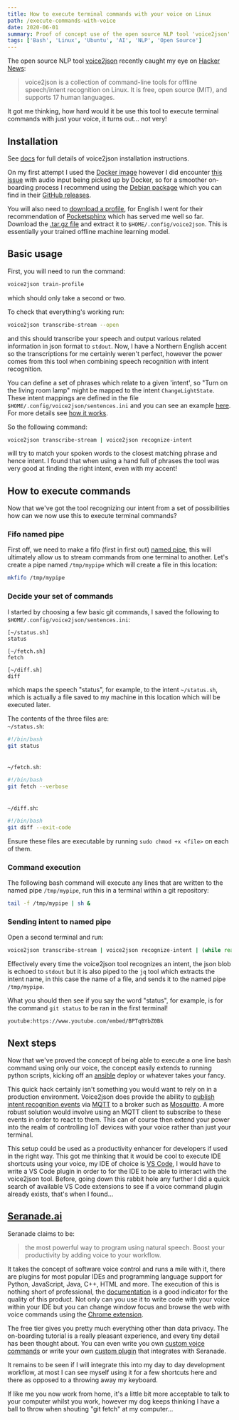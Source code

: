 ```yaml
---
title: How to execute terminal commands with your voice on Linux
path: /execute-commands-with-voice
date: 2020-06-01
summary: Proof of concept use of the open source NLP tool 'voice2json' to execute arbitrary commands in a linux terminal
tags: ['Bash', 'Linux', 'Ubuntu', 'AI', 'NLP', 'Open Source']
---
```


The open source NLP tool [voice2json](http://voice2json.org/) recently caught my eye on [Hacker News](https://news.ycombinator.com/item?id=27235970):
 > voice2json is a collection of command-line tools for offline speech/intent recognition on Linux. It is free, open source (MIT), and supports 17 human languages.

It got me thinking, how hard would it be use this tool to execute terminal commands with just your voice, it turns out... not very!

## Installation

See [docs](http://voice2json.org/install.html) for full details of voice2json installation instructions.

On my first attempt I used the [Docker image](http://voice2json.org/install.html#docker-image) however I did encounter [this issue](https://github.com/synesthesiam/voice2json/issues/21) with audio input being picked up by Docker, so for a smoother on-boarding process I recommend using the [Debian package](http://voice2json.org/install.html#debian-package) which you can find in their [GitHub releases](https://github.com/synesthesiam/voice2json/releases).

You will also need to [download a profile](http://voice2json.org/install.html#download-profile), for English I went for their recommendation of [Pocketsphinx](https://github.com/synesthesiam/en-us_pocketsphinx-cmu) which has served me well so far. Download the [.tar.gz file](https://github.com/synesthesiam/en-us_pocketsphinx-cmu/releases) and extract it to `$HOME/.config/voice2json`. This is essentially your trained offline machine learning model.

## Basic usage

First, you will need to run the command:
```bash
voice2json train-profile
```
which should only take a second or two.

To check that everything's working run:
```bash
voice2json transcribe-stream --open
```
and this should transcribe your speech and output various related information in json format to `stdout`. Now, I have a Northern English accent so the transcriptions for me certainly weren't perfect, however the power comes from this tool when combining speech recognition with intent recognition.

You can define a set of phrases which relate to a given 'intent', so "Turn on the living room lamp" might be mapped to the intent `ChangeLightState`. These intent mappings are defined in the file `$HOME/.config/voice2json/sentences.ini` and you can see an example [here](https://github.com/synesthesiam/en-us_pocketsphinx-cmu/blob/master/sentences.ini). For more details see [how it works](http://voice2json.org/#how-it-works).

So the following command:
```bash
voice2json transcribe-stream | voice2json recognize-intent
```
will try to match your spoken words to the closest matching phrase and hence intent. I found that when using a hand full of phrases the tool was very good at finding the right intent, even with my accent!

## How to execute commands
Now that we've got the tool recognizing our intent from a set of possibilities how can we now use this to execute terminal commands?

### Fifo named pipe
First off, we need to make a fifo (first in first out) [named pipe](https://man7.org/linux/man-pages/man7/fifo.7.html), this will ultimately allow us to stream commands from one terminal to another. Let's create a pipe named `/tmp/mypipe` which will create a file in this location:
```bash
mkfifo /tmp/mypipe
```

### Decide your set of commands
I started by choosing a few basic git commands, I saved the following to `$HOME/.config/voice2json/sentences.ini`:
```
[~/status.sh]
status

[~/fetch.sh]
fetch

[~/diff.sh]
diff
```
which maps the speech "status", for example, to the intent `~/status.sh`, which is actually a file saved to my machine in this location which will be executed later.

The contents of the three files are:
<br>`~/status.sh`:
```bash
#!/bin/bash
git status
```
<br>`~/fetch.sh`:
```bash
#!/bin/bash
git fetch --verbose
```
<br>`~/diff.sh`:
```bash
#!/bin/bash
git diff --exit-code
```
Ensure these files are executable by running `sudo chmod +x <file>` on each of them.

### Command execution
The following bash command will execute any lines that are written to the named pipe `/tmp/mypipe`, run this in a terminal within a git repository:
```bash
tail -f /tmp/mypipe | sh &
```

### Sending intent to named pipe
Open a second terminal and run:
```bash
voice2json transcribe-stream | voice2json recognize-intent | (while read -r LINE; do echo "line is: $LINE"; echo "$LINE" | jq -r '.intent.name' > /tmp/mypipe; done;)
```
Effectively every time the voice2json tool recognizes an intent, the json blob is echoed to `stdout` but it is also piped to the `jq` tool which extracts the intent name, in this case the name of a file, and sends it to the named pipe `/tmp/mypipe`.

What you should then see if you say the word "status", for example, is for the command `git status` to be ran in the first terminal!

`youtube:https://www.youtube.com/embed/BPTqBYbZ0Bk`

## Next steps
Now that we've proved the concept of being able to execute a one line bash command using only our voice, the concept easily extends to running python scripts, kicking off an [ansible](https://www.ansible.com/) deploy or whatever takes your fancy.

This quick hack certainly isn't something you would want to rely on in a production environment. Voice2json does provide the ability to [publish intent recognition events](http://voice2json.org/commands.html#stream-events) via [MQTT](https://mqtt.org/) to a broker such as [Mosquitto](https://mosquitto.org/). A more robust solution would involve using an MQTT client to subscribe to these events in order to react to them. This can of course then extend your power into the realm of controlling IoT devices with your voice rather than just your terminal.

This setup could be used as a productivity enhancer for developers if used in the right way. This got me thinking that it would be cool to execute IDE shortcuts using your voice, my IDE of choice is [VS Code](https://code.visualstudio.com/), I would have to write a VS Code plugin in order to for the IDE to be able to interact with the voice2json tool. Before, going down this rabbit hole any further I did a quick search of available VS Code extensions to see if a voice command plugin already exists, that's when I found...

## [Seranade.ai](https://serenade.ai/)
Seranade claims to be:
 > the most powerful way to program using natural speech. Boost your productivity by adding voice to your workflow.

It takes the concept of software voice control and runs a mile with it, there are plugins for most popular IDEs and programming language support for Python, JavaScript, Java, C++, HTML and more. The execution of this is nothing short of professional, the [documentation](https://serenade.ai/docs/) is a good indicator for the quality of this product. Not only can you use it to write code with your voice within your IDE but you can change window focus and browse the web with voice commands using the [Chrome extension](https://serenade.ai/docs/chrome/).

The free tier gives you pretty much everything other than data privacy. The on-boarding tutorial is a really pleasant experience, and every tiny detail has been thought about. You can even write you own [custom voice commands](https://serenade.ai/docs/api/) or write your own [custom plugin](https://serenade.ai/docs/protocol/) that integrates with Seranade.

It remains to be seen if I will integrate this into my day to day development workflow, at most I can see myself using it for a few shortcuts here and there as opposed to a throwing away my keyboard.

If like me you now work from home, it's a little bit more acceptable to talk to your computer whilst you work, however my dog keeps thinking I have a ball to throw when shouting "git fetch" at my computer...

